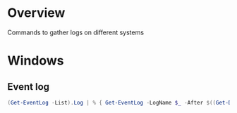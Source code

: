 # Overview

Commands to gather logs on different systems

# Windows 

## Event log

```powershell
(Get-EventLog -List).Log | % { Get-EventLog -LogName $_ -After $((Get-Date -Date "2021-11-18 10:00:00Z)").ToUniversalTime()) -ErrorAction SilentlyContinue } | Export-Csv "C:\temp\AllEventLogs.csv"

```
